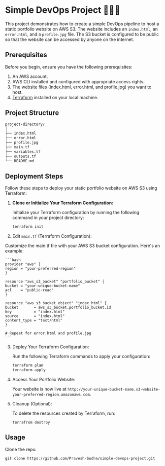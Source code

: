 # Simple DevOps Project 🚀💯🚀

This project demonstrates how to create a simple DevOps pipeline to host a static portfolio website on AWS S3. The website includes an `index.html`, an `error.html`, and a `profile.jpg` file. The S3 bucket is configured to be public so that the website can be accessed by anyone on the internet.

## Prerequisites

Before you begin, ensure you have the following prerequisites:

1. An AWS account.
2. AWS CLI installed and configured with appropriate access rights.
3. The website files (index.html, error.html, and profile.jpg) you want to host.
4. [Terraform](https://www.terraform.io/downloads.html) installed on your local machine.

## Project Structure

```bash
project-directory/
│
├── index.html
├── error.html
├── profile.jpg
├── main.tf
├── variables.tf
├── outputs.tf
└── README.md
```

## Deployment Steps

Follow these steps to deploy your static portfolio website on AWS S3 using Terraform:

1. **Clone or Initialize Your Terraform Configuration:**

   Initialize your Terraform configuration by running the following command in your project directory:

   ```bash
   terraform init
   ```

2. Edit `main.tf` (Terraform Configuration):

Customize the main.tf file with your AWS S3 bucket configuration. Here's an example:

    ```bash
    provider "aws" {
    region = "your-preferred-region"
    }

    resource "aws_s3_bucket" "portfolio_bucket" {
    bucket = "your-unique-bucket-name"
    acl    = "public-read"
    }

    resource "aws_s3_bucket_object" "index_html" {
    bucket       = aws_s3_bucket.portfolio_bucket.id
    key          = "index.html"
    source       = "index.html"
    content_type = "text/html"
    }

    # Repeat for error.html and profile.jpg
    ```

3. Deploy Your Terraform Configuration:

    Run the following Terraform commands to apply your configuration:

    ```bash
    terraform plan
    terraform apply
    ```

4. Access Your Portfolio Website:

    Your website is now live at `http://your-unique-bucket-name.s3-website-your-preferred-region.amazonaws.com`.

5. Cleanup (Optional):

    To delete the resources created by Terraform, run:

    `terrafrom destroy`


## Usage

 Clone the repo:

`git clone https://github.com/Pravesh-Sudha/simple-devops-project.git`

